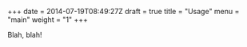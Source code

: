 +++
date = 2014-07-19T08:49:27Z
draft = true
title = "Usage"
menu = "main"
weight = "1"
+++

Blah, blah!
